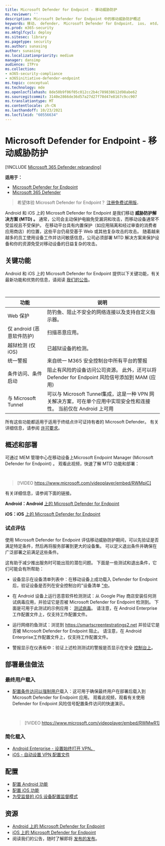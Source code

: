 ```yaml
---
title: Microsoft Defender for Endpoint - 移动威胁防护
ms.reviewer: ''
description: Microsoft Defender for Endpoint 中的移动威胁防护概述
keywords: 移动， defender， Microsoft Defender for Endpoint， ios， mtd， android， 安全
ms.prod: m365-security
ms.mktglfcycl: deploy
ms.sitesec: library
ms.pagetype: security
ms.author: sunasing
author: sunasing
ms.localizationpriority: medium
manager: dansimp
audience: ITPro
ms.collection:
- m365-security-compliance
- m365initiative-defender-endpoint
ms.topic: conceptual
ms.technology: mde
ms.openlocfilehash: 8de50b9f06f05c012cc2b4c789838612d98abe62
ms.sourcegitcommit: 3140e2866de36d57a27d27f70d47e8167c9cc907
ms.translationtype: MT
ms.contentlocale: zh-CN
ms.lasthandoff: 10/23/2021
ms.locfileid: "60556634"
---
```

# <a name="microsoft-defender-for-endpoint---mobile-threat-defense"></a>Microsoft Defender for Endpoint - 移动威胁防护

[!INCLUDE [Microsoft 365 Defender rebranding](../../includes/microsoft-defender.md)]

**适用于：**
- [Microsoft Defender for Endpoint](https://go.microsoft.com/fwlink/p/?linkid=2154037)
- [Microsoft 365 Defender](https://go.microsoft.com/fwlink/?linkid=2118804)

> 希望体验 Microsoft Defender for Endpoint？ [注册免费试用版](https://signup.microsoft.com/create-account/signup?products=7f379fee-c4f9-4278-b0a1-e4c8c2fcdf7e&ru=https://aka.ms/MDEp2OpenTrial?ocid=docs-wdatp-exposedapis-abovefoldlink)。

Android 和 iOS 上的 Microsoft Defender for Endpoint 是我们移动 **威胁防护解决方案 (MTD) 。** 通常，公司会主动保护电脑免受漏洞和攻击，而移动设备通常不受监视且不受保护。 在移动平台具有内置保护（如应用隔离和经过审查的消费者应用商店）的位置，这些平台仍易受基于 Web 或其他复杂攻击的攻击。 随着越来越多的员工使用设备工作并访问敏感信息，公司必须部署 MTD 解决方案来保护设备和你的资源免受对移动设备的日益复杂的攻击。

## <a name="key-capabilities"></a>关键功能

Android 和 iOS 上的 Microsoft Defender for Endpoint 提供以下关键功能，有关最新功能和优势的信息，请阅读 [我们的公告](https://aka.ms/mdeblog)。

<br>

|功能|说明|
|---|---|
|Web 保护|防钓鱼、阻止不安全的网络连接以及支持自定义指示器。|
|仅 android (恶意软件防护) |扫描恶意应用。|
|越狱检测 (仅 iOS) |已越狱设备的检测。|
|统一警报|来自统一 M365 安全控制台中所有平台的警报|
|条件访问、条件启动|阻止有风险的设备访问公司资源。 此外，还可以将 Defender for Endpoint 风险信号添加到 MAM (应用) |
|与 Microsoft Tunnel|可以与 Microsoft Tunnel集成，这是一种 VPN 网关解决方案，可在单个应用中实现安全性和连接性。 当前仅在 Android 上可用|

所有这些功能都适用于适用于终结点许可证持有者的 Microsoft Defender。 有关详细信息，请参阅 [许可要求](minimum-requirements.md#licensing-requirements)。

## <a name="overview-and-deploy"></a>概述和部署

可通过 MEM 管理中心在移动设备上Microsoft Endpoint Manager (Microsoft Defender for Endpoint) 。 观看此视频，快速了解 MTD 功能和部署：

<br/>

> [!VIDEO https://www.microsoft.com/videoplayer/embed/RWMpiC]

有关详细信息，请参阅下面的链接。

**Android：Android** [上的 Microsoft Defender for Endpoint](microsoft-defender-endpoint-android.md)

**iOS：iOS** [上的 Microsoft Defender for Endpoint](microsoft-defender-endpoint-ios.md)

### <a name="pilot-evaluation"></a>试点评估

使用 Microsoft Defender for Endpoint 评估移动威胁防护期间，可以先验证是否满足特定条件，然后再将服务部署到更大的设备集。 可以定义退出条件并确保在广泛部署之前满足这些条件。

这有助于减少推出服务时可能出现的潜在问题。 下面是一些测试和退出条件，它们可能会有所帮助：

- 设备显示在设备清单列表中：在移动设备上成功载入 Defender for Endpoint 后，验证设备是否列在安全控制台的"设备清单 ["中](https://security.microsoft.com)。

- 在 Android 设备上运行恶意软件检测测试：从 Google Play 商店安装任何测试病毒应用，并验证它是否被 Microsoft Defender for Endpoint 检测到。 下面是可用于此测试的示例应用： [测试病毒](https://play.google.com/store/apps/details?id=com.androidantivirus.testvirus)。 请注意，在 Android Enterprise工作配置文件上，仅支持工作配置文件。

- 运行网络钓鱼测试：浏览到 https://smartscreentestratings2.net 并验证它是否被 Microsoft Defender for Endpoint 阻止。 请注意，在 Android Enterprise工作配置文件上，仅支持工作配置文件。

- 警报显示在仪表板中：验证上述检测测试的警报是否显示在安全 [控制台上](https://security.microsoft.com)。

## <a name="deployment-best-practices"></a>部署最佳做法

### <a name="end-user-onboarding"></a>最终用户载入

- [配置条件访问以强制用户](android-configure.md#conditional-access-with-defender-for-endpoint-on-android)载入：这可用于确保最终用户在部署后载入到 Microsoft Defender for Endpoint 应用。 观看此视频，观看有关使用 Defender for Endpoint 风险信号配置条件访问的快速演示。 

  <br/>

  > [!VIDEO https://www.microsoft.com/videoplayer/embed/RWMwR1]

### <a name="simplify-onboarding"></a>简化载入

- [Android Enterprise - 设置始终打开 VPN。](android-intune.md#auto-setup-of-always-on-vpn)
- [iOS - 自动设置 VPN 配置文件](ios-install.md#auto-onboarding-of-vpn-profile-simplified-onboarding)

## <a name="configure"></a>配置

- [配置 Android 功能](android-configure.md)
- [配置 iOS 功能](ios-configure-features.md)
- [为受监督的 iOS 设备配置监督模式](ios-install.md#configure-microsoft-defender-for-endpoint-for-supervised-mode)

## <a name="resources"></a>资源

- [Android 上的 Microsoft Defender for Endpoint](microsoft-defender-endpoint-android.md)
- [iOS 上的 Microsoft Defender for Endpoint](microsoft-defender-endpoint-ios.md)
- 阅读我们的公告，随时了解即将 [发布的发布](https://aka.ms/mdeblog)。

